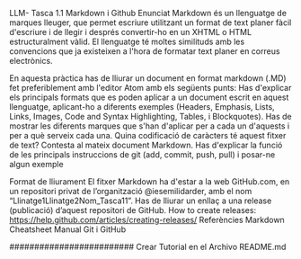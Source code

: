 LLM- Tasca 1.1
Markdown i Github
Enunciat
Markdown és un llenguatge de marques lleuger, que permet escriure utilitzant un format de text planer fàcil d'escriure i de llegir i després convertir-ho en un XHTML o HTML estructuralment vàlid. El llenguatge té moltes similituds amb les convencions que ja existeixen a l'hora de formatar text planer en correus electrònics.

En aquesta pràctica has de lliurar un document en format markdown (.MD) fet preferiblement amb l'editor Atom amb els següents punts:
Has d'explicar els principals formats que es poden aplicar a un document escrit en aquest llenguatge, aplicant-ho a diferents exemples (Headers, Emphasis, Lists, Links, Images, Code and Syntax Highlighting, Tables, i Blockquotes).
Has de mostrar les diferents marques que s'han d'aplicar per a cada un d'aquests i per a què serveix cada una.
Quina codificació de caràcters té aquest fitxer de text? Contesta al mateix document Markdown.
Has d'explicar la funció de les principals instruccions de git (add, commit, push, pull) i posar-ne algun exemple

Format de lliurament
El fitxer Markdown ha d'estar a la web GitHub.com, en un repositori privat de l’organització @iesemilidarder, amb el nom “Llinatge1Llinatge2Nom_Tasca11”.
Has de lliurar un enllaç a una release (publicació) d’aquest repositori de GitHub.
How to create releases: https://help.github.com/articles/creating-releases/
Referències
Markdown Cheatsheet
Manual Git i GitHub




######################### Crear Tutorial en el Archivo README.md




